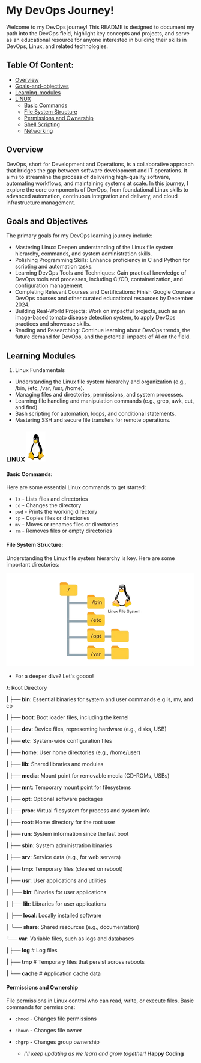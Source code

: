 
# My DevOps Journey!
Welcome to my DevOps journey! This README is designed to document my path into the DevOps field, highlight key concepts and projects, and serve as an educational resource for anyone interested in building their skills in DevOps, Linux, and related technologies.

## Table Of Content:

- [Overview](#overview)
- [Goals-and-objectives](#goals-and-objectives)
- [Learning-modules](#learning-modules)
- [LINUX](#linux)
  -  [Basic Commands](#basic-commands)
  -  [File System Structure](#file-system-structure)
  -  [Permissions and Ownership](#permissions-and-ownership)
  -  [Shell Scripting](#shell-scripting)
  -  [Networking](#networking)


## Overview
DevOps, short for Development and Operations, is a collaborative approach that bridges the gap between software development and IT operations. It aims to streamline the process of delivering high-quality software, automating workflows, and maintaining systems at scale. In this journey, I explore the core components of DevOps, from foundational Linux skills to advanced automation, continuous integration and delivery, and cloud infrastructure management.

## Goals and Objectives
The primary goals for my DevOps learning journey include:

- Mastering Linux: Deepen understanding of the Linux file system hierarchy, commands, and system administration skills.
- Polishing Programming Skills: Enhance proficiency in C and Python for scripting and automation tasks.
- Learning DevOps Tools and Techniques: Gain practical knowledge of DevOps tools and processes, including CI/CD, containerization, and configuration management.
- Completing Relevant Courses and Certifications: Finish Google Coursera DevOps courses and other curated educational resources by December 2024.
- Building Real-World Projects: Work on impactful projects, such as an image-based tomato disease detection system, to apply DevOps practices and showcase skills.
- Reading and Researching: Continue learning about DevOps trends, the future demand for DevOps, and the potential impacts of AI on the field.
## Learning Modules
1. Linux Fundamentals

- Understanding the Linux file system hierarchy and organization (e.g., /bin, /etc, /var, /usr, /home).
- Managing files and directories, permissions, and system processes.
- Learning file handling and manipulation commands (e.g., grep, awk, cut, and find).
- Bash scripting for automation, loops, and conditional statements.
- Mastering SSH and secure file transfers for remote operations.


### LINUX <img src="./images/linuxlogo.png" alt="Linux Logo" width="50" height="80">

#### Basic Commands:

Here are some essential Linux commands to get started:
- `ls` - Lists files and directories
- `cd` - Changes the directory
- `pwd` - Prints the working directory
- `cp` - Copies files or directories
- `mv` - Moves or renames files or directories
- `rm` - Removes files or empty directories


#### File System Structure:

Understanding the Linux file system hierarchy is key. Here are some important directories:


<img src="./images/hierarchy.png" alt="Hierarchy" width="500">


- For a deeper dive? Let's goooo!

**/**: Root Directory


**|    ├── bin**: Essential binaries for system and user commands e.g ls, mv, and cp


**|    ├── boot**: Boot loader files, including the kernel


**|    ├── dev**: Device files, representing hardware (e.g., disks, USB)


**|    ├── etc**: System-wide configuration files


**|    ├── home**: User home directories (e.g., /home/user)


**|    ├── lib**: Shared libraries and modules


**|    ├── media**: Mount point for removable media (CD-ROMs, USBs)


**|    ├── mnt**: Temporary mount point for filesystems


**|    ├── opt**: Optional software packages


**|    ├── proc**: Virtual filesystem for process and system info


**|    ├── root**: Home directory for the root user


**|    ├── run**: System information since the last boot


**|    ├── sbin**: System administration binaries


**|    ├── srv**: Service data (e.g., for web servers)


**|    ├── tmp**: Temporary files (cleared on reboot)


**|    ├── usr**: User applications and utilities


**│            ├── bin**: Binaries for user applications


**│            ├── lib**: Libraries for user applications


**│            ├── local**: Locally installed software


**│            └── share**: Shared resources (e.g., documentation)


**└── var**: Variable files, such as logs and databases


**|            ├── log**             # Log files


**|            ├── tmp**             # Temporary files that persist across reboots


**|            └── cache**           # Application cache data



#### Permissions and Ownership

File permissions in Linux control who can read, write, or execute files. 
Basic commands for permissions:
- `chmod` - Changes file permissions
- `chown` - Changes file owner
- `chgrp` - Changes group ownership



    - <em> I'll keep updating as we learn and grow together!</em> <strong>Happy Coding</strong>